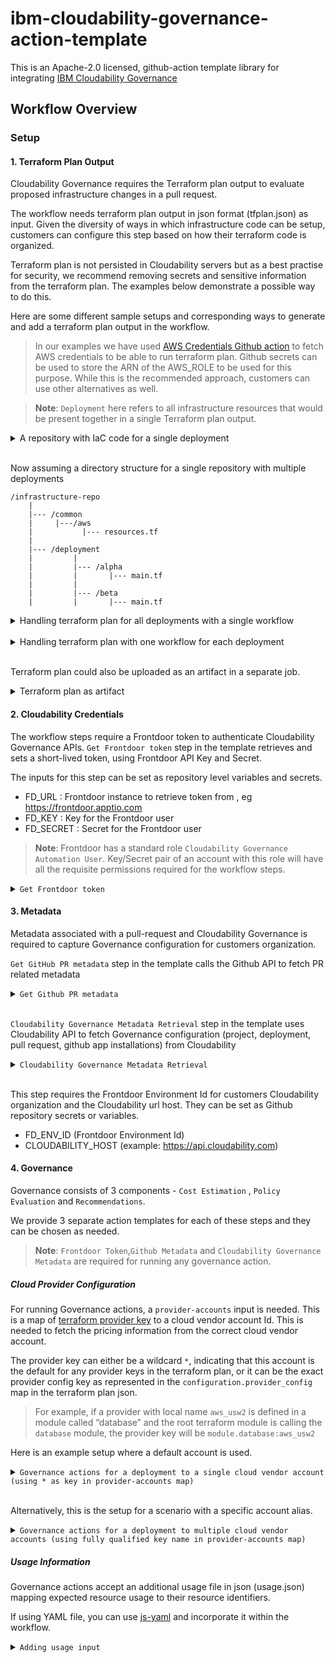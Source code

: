 # ibm-cloudability-governance-action-template

This is an Apache-2.0 licensed, github-action template library for integrating [IBM Cloudability Governance](https://www.apptio.com/products/cloudability/governance/)

## Workflow Overview

### Setup

#### 1. Terraform Plan Output

Cloudability Governance requires the Terraform plan output to evaluate proposed infrastructure changes in a pull request. 


The workflow needs terraform plan output in json format (tfplan.json) as input. Given the diversity of ways in which infrastructure code can be setup, customers can configure this step based on how their terraform code is organized.

Terraform plan is not persisted in Cloudability servers but as a best practise for security, we recommend removing secrets and sensitive information from the terraform plan. The examples below demonstrate a possible way to do this. 

Here are some different sample setups and corresponding ways to generate and add a terraform plan output in the workflow.

> In our examples we have used [AWS Credentials Github action](https://github.com/aws-actions/configure-aws-credentials) to fetch AWS credentials to be able to run terraform plan. Github secrets can be used to store the ARN of the AWS_ROLE to be used for this purpose. While this is the recommended approach, customers can use other alternatives as well. 

> **Note**: `Deployment` here refers to all infrastructure resources that would be present together in a single Terraform plan output. 

<details><summary> A repository with IaC code for a single deployment</summary>

``` yaml
name: Demo Pipeline
run-name: Deployment
on:
  pull_request:
    types: [opened, reopened, synchronize]
    paths:
    - '**.tf'
    - 'usage.yaml'
    - '!README.md'
    
jobs:
  terraform:
    runs-on: ubuntu-latest
    permissions:
      id-token: write
      contents: read
    defaults:
     run:
       shell: bash
       # Can change to specific directory here where Terraform files are present
       working-directory: ./
    steps:
      - name: Checkout repository
        uses: actions/checkout@v4
    
      - name: Setup AWS credentials
        uses: aws-actions/configure-aws-credentials@v4.1.0
        with:
          aws-region: us-west-2
          role-to-assume: ${{ secrets.AWS_ROLE }}
          role-session-name: ${{ github.run_id }}
    
      - name: Setup Terraform with specified version on the runner
        uses: hashicorp/setup-terraform@v3
        with:
          terraform_version: 1.10.5
          terraform_wrapper: false
    
      - name: Terraform init
        id: init
        run: terraform init
    
      - name: Terraform plan
        id: plan
        run: |
          terraform plan -lock=false -input=false -out=tfplan
          terraform show -json tfplan > tfplan.json
        continue-on-error: false
    
      - name: Redact secrets from tfplan
        run: |
          sed -i 's/"password":"[^"]*"/"password":""/g' tfplan.json
          sed -i 's/"secret_string":"{[^}]*}"/"secret_string":""/g' tfplan.json
```
</details></br>

Now assuming a directory structure for a single repository with multiple deployments
```
/infrastructure-repo
    |
    |--- /common
    |     |---/aws
    |           |--- resources.tf
    |     
    |--- /deployment
    |         |
    |         |--- /alpha
    |         |       |--- main.tf
    |         |
    |         |--- /beta
    |         |       |--- main.tf
```

<details><summary> Handling terraform plan for all deployments with a single workflow</summary>

``` yaml
name: Demo Pipeline
run-name: Deployment
on:
  pull_request:
    types: [opened, reopened, synchronize]
    paths:
    - '**.tf'
    - '**/usage.yaml'
jobs:
  setup:
    name: setup
    runs-on: ubuntu-latest
    permissions:
      id-token: write
      contents: read
    outputs:
      matrix: ${{ steps.set-deployment-matrix.outputs.matrix }}
    steps:
      - name: Checkout repository
        uses: actions/checkout@v4

      - name: Get list of deployments under 'deployment' folder
        id: set-deployment-matrix
        run: |
          dirs=$(find deployment -maxdepth 1 -mindepth 1 -type d -exec basename {} \;)
          echo "List of Deployments:"
          echo "$dirs"

          # Convert to JSON array
          deployments_json=$(printf '%s\n' $dirs | jq -R . | jq -s .)

          echo "Deployment matrix JSON: $deployments_json"
          echo "matrix<<EOF" >> $GITHUB_OUTPUT
          echo "$deployments_json" >> $GITHUB_OUTPUT
          echo "EOF" >> $GITHUB_OUTPUT
          
  cloudability-governance:
    needs: setup
    runs-on: ubuntu-latest
    permissions:
      contents: read
      pull-requests: write
      checks: write
    strategy:
      matrix:
        deployment: ${{ fromJson(needs.setup.outputs.matrix) }}
    steps:
      - name: Checkout repository
        uses: actions/checkout@v4
        
      - name: Setup AWS credentials
        uses: aws-actions/configure-aws-credentials@v4.1.0
        with:
          aws-region: us-west-2
          role-to-assume: ${{ secrets.AWS_ROLE }}
          role-session-name: ${{ github.run_id }}

      - name: Setup Terraform with specified version on the runner
        uses: hashicorp/setup-terraform@v3
        with:
          terraform_version: 1.10.5
          terraform_wrapper: false

      - name: Generate tfplan in the deployment directory
        id: tf
        run: |
          cd deployment/${{ matrix.deployment }}
          echo "Current Directory: $(pwd)"
          terraform init
          terraform plan -lock=false -input=false -out=tfplan
          terraform show -json tfplan > tfplan.json
        continue-on-error: false

      - name: Redact secrets from tfplan
        run: |
          sed -i 's/"password":"[^"]*"/"password":""/g' tfplan.json
          sed -i 's/"secret_string":"{[^}]*}"/"secret_string":""/g' tfplan.json
```
</details></br>

<details><summary>Handling terraform plan with one workflow for each deployment</summary>

``` yaml
name: Demo Pipeline
run-name: Deployment
on:
  pull_request:
    types: [opened, reopened, synchronize]
    paths:
    - 'common/aws/**'
    - 'deployment/beta/**' # Only triggers for the /beta Deployment
jobs:
  cloudability-governance:
    runs-on: ubuntu-latest
    permissions:
      contents: read
      pull-requests: write
      checks: write
    steps:
      - name: Checkout repository
        uses: actions/checkout@v4
        
      - name: Setup AWS credentials
        uses: aws-actions/configure-aws-credentials@v4.1.0
        with:
          aws-region: us-west-2
          role-to-assume: ${{ secrets.AWS_ROLE }}
          role-session-name: ${{ github.run_id }}

      - name: Setup Terraform with specified version on the runner
        uses: hashicorp/setup-terraform@v3
        with:
          terraform_version: 1.10.5
          terraform_wrapper: false

      - name: Generate tfplan in the beta directory
        id: tf
        run: |
          cd deployment/beta
          echo "Current Directory: $(pwd)"
          terraform init
          terraform plan -lock=false -input=false -out=tfplan
          terraform show -json tfplan > tfplan.json
        continue-on-error: false

      - name: Redact secrets from tfplan
        run: |
          sed -i 's/"password":"[^"]*"/"password":""/g' tfplan.json
          sed -i 's/"secret_string":"{[^}]*}"/"secret_string":""/g' tfplan.json
``` 
</details></br>


Terraform plan could also be uploaded as an artifact in a separate job.

<details><summary>Terraform plan as artifact</summary>

``` yaml
      - name: Download tfplan
        uses: actions/download-artifact@v4
        with:
          name: tfplan
```
</details>

#### 2. Cloudability Credentials 

The workflow steps require a Frontdoor token to authenticate Cloudability Governance APIs.
`Get Frontdoor token` step in the template retrieves and sets a short-lived token, using Frontdoor API Key and Secret. 

The inputs for this step can be set as repository level variables and secrets. 
 - FD_URL : Frontdoor instance to retrieve token from , eg https://frontdoor.apptio.com
 - FD_KEY : Key for the Frontdoor user
 - FD_SECRET : Secret for the Frontdoor user

>**Note**: Frontdoor has a standard role `Cloudability Governance Automation User`. Key/Secret pair of an account with this role will have all the requisite permissions required for the workflow steps.

<details><summary><code>Get Frontdoor token</code></summary>

``` yaml
      - name: Get Frontdoor token
        uses: ibm/ibm-cloudability-governance-action-template/actions/frontdoor/login@v0.1.0
        with:
          fd-url: ${{ vars.FD_URL }}
          fd-public-key: ${{ secrets.FD_KEY }}
          fd-secret-key: ${{ secrets.FD_SECRET }}
```
</details>

#### 3. Metadata 

Metadata associated with a pull-request and Cloudability Governance is required to capture Governance configuration for customers organization. 

`Get GitHub PR metadata` step in the template calls the Github API to fetch PR related metadata 

<details><summary><code>Get Github PR metadata</code></summary>

``` yaml
      - name: Get GitHub PR metadata
        uses: ibm/ibm-cloudability-governance-action-template/actions/github-info@v0.1.0
        with:
          github-token: ${{ secrets.GITHUB_TOKEN }}
          pr-number: ${{ github.event.pull_request.number }}

```
</details></br>


`Cloudability Governance Metadata Retrieval` step in the template uses Cloudability API to fetch Governance configuration (project, deployment, pull request, github app installations) from Cloudability 


<details><summary><code>Cloudability Governance Metadata Retrieval</code></summary>

``` yaml
      - name: Run Cloudability Governance Metadata Retrieval
        uses: ibm/ibm-cloudability-governance-action-template/actions/metadata@v0.1.0
        with:
          cloudability-host: ${{ vars.CLOUDABILITY_HOST }}
          fd-env-id: ${{ secrets.FD_ENV_ID }}

```
</details></br>


This step requires the Frontdoor Environment Id for customers Cloudability organization and the Cloudability url host. They can be set as Github repository secrets or variables.

- FD_ENV_ID (Frontdoor Environment Id) 
- CLOUDABILITY_HOST (example: https://api.cloudability.com)

#### 4. Governance 

Governance consists of 3 components - `Cost Estimation` , `Policy Evaluation` and `Recommendations`.

We provide 3 separate action templates for each of these steps and they can be chosen as needed. 

>**Note**: `Frontdoor Token`,`Github Metadata` and `Cloudability Governance Metadata` are required for running any governance action. 

##### Cloud Provider Configuration

For running Governance actions, a `provider-accounts` input is needed. This is a map of [terraform provider key](https://developer.hashicorp.com/terraform/language/providers/configuration#provider-configuration-1) to a cloud vendor account Id. This is needed to fetch the pricing information from the correct cloud vendor account. 

The provider key can either be a wildcard `*`, indicating that this account is the default for any provider keys in the terraform plan, or it can be the exact provider config key as represented in the `configuration.provider_config` map in the terraform plan json. 

>For example, if a provider with local name `aws_usw2` is defined in a module called “database” and the root terraform module is calling the `database` module, the provider key will be `module.database:aws_usw2`

Here is an example setup where a default account is used. 

<details><summary><code>Governance actions for a deployment to a single cloud vendor account (using * as key in provider-accounts map)</code></summary>

``` yaml
      - name: Run Cloudability Cost Estimation
        uses: ibm/ibm-cloudability-governance-action-template/actions/cost-estimation@v0.1.0
        with:
          github-token: ${{ secrets.GITHUB_TOKEN }}
          pr-number: ${{ github.event.pull_request.number }}
          cloudability-host: ${{ secrets.CLOUDABILITY_HOST }}
          fd-env-id: ${{ secrets.FD_ENV_ID }}
          deployment-name: "demo"
          provider-accounts: |
            {
              "*": {
                "account_id": "${{ secrets.AWS_ACCOUNT_ID }}", 
                "vendor": "aws"
              }
            }
          tf-plan: "tfplan.json"
          resource-usage: "usage.json"

      - name: Run Cloudability Governance Policy Evaluation
        uses: ibm/ibm-cloudability-governance-action-template/actions/policy-evaluation@v0.1.0
        with:
          github-token: ${{ secrets.GITHUB_TOKEN }}
          pr-number: ${{ github.event.pull_request.number }}
          cloudability-host: ${{ secrets.CLOUDABILITY_HOST }}
          fd-env-id: ${{ secrets.FD_ENV_ID }}
          deployment-name: "demo"
          provider-accounts: |
            {
              "*": {
                "account_id": "${{ secrets.AWS_ACCOUNT_ID }}", 
                "vendor": "aws"
              }
            }
          tf-plan: "tfplan.json"
          resource-usage: "usage.json"

      - name: Run Cloudability Recommendation
        uses: ibm/ibm-cloudability-governance-action-template/actions/recommendation@v0.1.0
        with:
          github-token: ${{ secrets.GITHUB_TOKEN }}
          pr-number: ${{ github.event.pull_request.number }}
          cloudability-host: ${{ secrets.CLOUDABILITY_HOST }}
          fd-env-id: ${{ secrets.FD_ENV_ID }}
          deployment-name: "demo"
          provider-accounts: |
            {
              "*": {
                "account_id": "${{ secrets.AWS_ACCOUNT_ID }}", 
                "vendor": "aws"
              }
            }
          tf-plan: "tfplan.json"
          resource-usage: "usage.json"

```
</details></br>

Alternatively, this is the setup for a scenario with a specific account alias.

<details><summary><code>Governance actions for a deployment to multiple cloud vendor accounts (using fully qualified key name in provider-accounts map)</code></summary>

``` yaml
      - name: Run Cloudability Cost Estimation
        uses: ibm/ibm-cloudability-governance-action-template/actions/cost-estimation@v0.1.0
        with:
          github-token: ${{ secrets.GITHUB_TOKEN }}
          pr-number: ${{ github.event.pull_request.number }}
          cloudability-host: ${{ secrets.CLOUDABILITY_HOST }}
          fd-env-id: ${{ secrets.FD_ENV_ID }}
          deployment-name: "demo"
          provider-accounts: |
            {
              "module.database:aws_usw2": {
                "account_id": "${{ secrets.AWS_ACCOUNT_ID }}", 
                "vendor": "aws"
              },
              "*": {
                "account_id": "${{ secrets.SECOND_AWS_ACCOUNT_ID }}", 
                "vendor": "aws"
              }
            }
          tf-plan: "tfplan.json"
          resource-usage: "usage.json"
```
</details>

##### Usage Information

Governance actions accept an additional usage file in json (usage.json) mapping expected resource usage to their resource identifiers.

If using YAML file, you can use [js-yaml](https://github.com/nodeca/js-yaml) and incorporate it within the workflow.

<details><summary><code>Adding usage input </code></summary>

``` yaml
      - name: Install js-yaml
        id: js-yaml
        run: npm install -g js-yaml
      # Generate usage.json from usage.yaml file
      - name: Convert usage.yaml
        id: usage
        run: |
          js-yaml usage.yaml > usage.json
```
</details>
